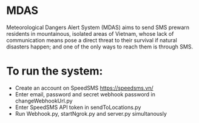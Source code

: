 # MDAS
Meteorological Dangers Alert System (MDAS) aims to send SMS prewarn residents in mountainous, isolated areas of Vietnam, whose lack of communication means pose a direct threat to their survival if natural disasters happen; and one of the only ways to reach them is through SMS.


# To run the system:
- Create an account on SpeedSMS https://speedsms.vn/
- Enter email, password and secret webhook password in changeWebhookUrl.py
- Enter SpeedSMS API token in sendToLocations.py
- Run Webhook.py, startNgrok.py and server.py simultanously
